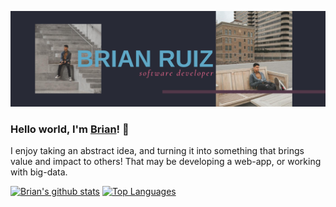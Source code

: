 ![banner](https://github.com/BrianRuizy/brianruizy/blob/master/gh%20banner.png?raw=true)

### Hello world, I'm [Brian](https://brianruizy.com)! 👋
I enjoy taking an abstract idea, and turning it into something that brings value and impact to others! That may be developing a web-app, or working with big-data.

[![Brian's github stats](https://github-readme-stats.vercel.app/api?username=brianruizy&theme=dracula&show_icons=true)](https://github.com/anuraghazra/github-readme-stats)
[![Top Languages](https://github-readme-stats.vercel.app/api/top-langs/?username=brianruizy&theme=dracula&hide=java,r)](https://github.com/anuraghazra/github-readme-stats)

<!--
**BrianRuizy/brianruizy** is a ✨ _special_ ✨ repository because its `README.md` (this file) appears on your GitHub profile.


Here are some ideas to get you started:

- 🔭 I’m currently working on ...
- 🌱 I’m currently learning ...
- 👯 I’m looking to collaborate on ...
- 🤔 I’m looking for help with ...
- 💬 Ask me about ...
- 📫 How to reach me: ...
- 😄 Pronouns: ...
- ⚡ Fun fact: ...
-->
